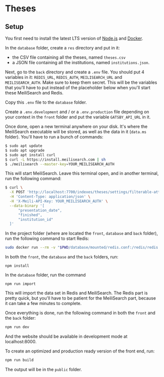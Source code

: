 # Theses

## Setup

You first need to install the latest LTS version of [Node.js](https://nodejs.org/en/) and [Docker](https://docs.docker.com/get-docker/).

In the `database` folder, create a `res` directory and put in it:
- the CSV file containing all the theses, named `theses.csv`
- a JSON file containing all the institutions, named `institutions.json`.

Next, go to the `back` directory and create a `.env` file. You should put 4 variables in it: `REDIS_URL`, `REDIS_AUTH`, `MEILISEARCH_URL` and `MEILISEARCH_AUTH`. Make sure to keep them secret. This will be the variables that you'll have to put instead of the placeholder below when you'll start these MeiliSearch and Redis.

Copy this `.env` file to the `database` folder.

Create a `.env.development` and / or a `.env.production` file depending on your context in the `front` folder and put the variable `GATSBY_API_URL` in it.

Once done, open a new terminal anywhere on your disk. It's where the MeiliSearch executable will be stored, as well as the data in it (`data.ms` folder). You'll have to run a bunch of commands:

```bash
$ sudo apt update
$ sudo apt upgrade
$ sudo apt install curl
$ curl -L https://install.meilisearch.com | sh
$ ./meilisearch --master-key=YOUR_MEILISEARCH_AUTH
```

This will start MeiliSearch. Leave this terminal open, and in another terminal, run the following command:

```bash
$ curl \
  -X POST 'http://localhost:7700/indexes/theses/settings/filterable-attributes' \
  -H 'Content-Type: application/json' \
  -H 'X-Meili-API-Key: YOUR_MEILISEARCH_AUTH' \
  --data-binary '[
      "presentation_date",
      "finished",
      "institution_id"
  ]'
```

In the project folder (where are located the `front`, `database` and `back` folder), run the following command to start Redis:

```bash
sudo docker run --rm -v "$PWD/database/mounted/redis.conf:/redis/redis.conf" -v "$PWD/database/mounted:/data" -p 6379:6379 --name redis-theses redislabs/rejson:latest redis-server /redis/redis.conf --requirepass YOUR_REDIS_AUTH
```

In both the `front`, the `database` and the `back` folders, run:
```
npm install
```

In the `database` folder, run the command
```
npm run import
```

This will import the data set in Redis and MeiliSearch. The Redis part is pretty quick, but you'll have to be patient for the MeiliSearch part, because it can take a few minutes to complete.

Once everything is done, run the following command in both the `front` and the `back` folder:

```bash
npm run dev
```

And the website should be available in development mode at localhost:8000.

To create an optimized and production ready version of the front end, run:

```bash
npm run build
```

The output will be in the `public` folder.
